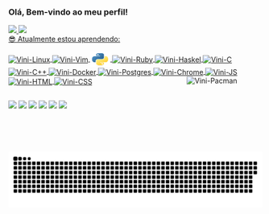 ### Olá, Bem-vindo ao meu perfil!
 <div>
  <a href="https://github.com/vinighomes">
  <img height="180em" src="https://github-readme-stats.vercel.app/api?username=vinighomes&show_icons=true&theme=tokyonight&include_all_commits=true&count_private=true"/>
  <img height="180em" src="https://github-readme-stats.vercel.app/api/top-langs/?username=vinighomes&layout=compact&langs_count=7&theme=tokyonight"/>
</div>
  😎 Atualmente estou aprendendo:
  <div style="display: inline_block"><br>
 <img align="center" alt="Vini-Linux" height="30" width="40" src="https://cdn.jsdelivr.net/gh/devicons/devicon/icons/linux/linux-original.svg">
 <img align="center" alt="Vini-Vim" height="30" width="40" src="https://cdn.jsdelivr.net/gh/devicons/devicon/icons/vim/vim-original.svg">
 <img align="center" alt="Vini-Python" height="30" width="40" src="https://raw.githubusercontent.com/devicons/devicon/master/icons/python/python-original.svg">
 <img align="center" alt="Vini-Ruby" height="30" width="40" src="https://cdn.jsdelivr.net/gh/devicons/devicon/icons/ruby/ruby-plain-wordmark.svg">
 <img align="center" alt="Vini-Haskel" height="30" width="40" src="https://cdn.jsdelivr.net/gh/devicons/devicon/icons/haskell/haskell-original.svg"> 
 <img align="center" alt="Vini-C" height="30" width="40" src="https://cdn.jsdelivr.net/gh/devicons/devicon/icons/c/c-original.svg">
 <img align="center" alt="Vini-C++" height="30" width="40" src="https://cdn.jsdelivr.net/gh/devicons/devicon/icons/cplusplus/cplusplus-original.svg">
 <img align="center" alt="Vini-Docker" height="30" width="40" src="https://cdn.jsdelivr.net/gh/devicons/devicon/icons/docker/docker-original-wordmark.svg">
 <img align="center" alt="Vini-Postgres" height="30" width="40" src="https://cdn.jsdelivr.net/gh/devicons/devicon/icons/postgresql/postgresql-plain-wordmark.svg">
 <img align="center" alt="Vini-Chrome" height="30" width="40" src="https://cdn.jsdelivr.net/gh/devicons/devicon/icons/chrome/chrome-original.svg">  
 <img align="center" alt="Vini-JS" height="30" width="40" src="https://cdn.jsdelivr.net/gh/devicons/devicon/icons/javascript/javascript-original.svg">  
 <img align="center" alt="Vini-HTML" height="30" width="40" src="https://cdn.jsdelivr.net/gh/devicons/devicon/icons/html5/html5-original.svg">  
 <img align="center" alt="Vini-CSS" height="30" width="40" src="https://cdn.jsdelivr.net/gh/devicons/devicon/icons/css3/css3-original.svg">        
 <img align="right" alt="Vini-Pacman" height="150" width="150" src="https://steamuserimages-a.akamaihd.net/ugc/1688247975025740805/8CE7FB794068F629EA4940674B7C17848B037D59/?imw=512&&ima=fit&impolicy=Letterbox&imcolor=%23000000&letterbox=false">
   </div>
    
  ##
 
<div> 
  <a href="https://github.com/vinighomes" target="_blank"><img src="https://img.shields.io/badge/YouTube-FF0000?style=for-the-badge&logo=youtube&logoColor=white" target="_blank"></a>
  <a href="https://github.com/vinighomes" target="_blank"><img src="https://img.shields.io/badge/-Instagram-%23E4405F?style=for-the-badge&logo=instagram&logoColor=white" target="_blank"></a>
 	<a href="https://github.com/vinighomes" target="_blank"><img src="https://img.shields.io/badge/Twitch-9146FF?style=for-the-badge&logo=twitch&logoColor=white" target="_blank"></a>
 <a href="https://github.com/vinighomes" target="_blank"><img src="https://img.shields.io/badge/Discord-7289DA?style=for-the-badge&logo=discord&logoColor=white" target="_blank"></a> 
  <a href = "https://github.com/vinighomes"><img src="https://img.shields.io/badge/-Gmail-%23333?style=for-the-badge&logo=gmail&logoColor=white" target="_blank"></a>
  <a href="https://github.com/vinighomes" target="_blank"><img src="https://img.shields.io/badge/-LinkedIn-%230077B5?style=for-the-badge&logo=linkedin&logoColor=white" target="_blank"></a> 
 
  ![Snake animation](https://github.com/vinighomes/vinighomes/blob/output/github-contribution-grid-snake.svg)
 
</div>


